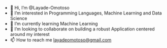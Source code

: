 - 👋 Hi, I’m @Layade-Omotoso
- 👀 I’m interested in Programming Languages, Machine Learning and Data Science
- 🌱 I’m currently learning Machine Learning
- 💞️ I’m looking to collaborate on building a robust Application centered around my interest
- 📫 How to reach me layadeomotoso@gmail.com

<!---
Layade-Omotoso/Layade-Omotoso is a ✨ special ✨ repository because its `README.md` (this file) appears on your GitHub profile.
You can click the Preview link to take a look at your changes.
--->
